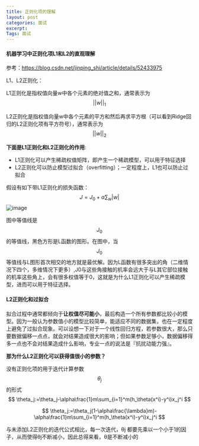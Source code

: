 ```yaml
---
title: 正则化项的理解
layout: post
categories: 面试
excerpt: 
Tags: 面试
---
```


#### 机器学习中正则化项L1和L2的直观理解

参考：<https://blog.csdn.net/jinping_shi/article/details/52433975>

L1、L2正则化：

L1正则化是指权值向量w中各个元素的绝对值之和，通常表示为$$||w||_1$$



L2正则化是指权值向量w中各个元素的平方和然后再求平方根（可以看到Ridge回归的L2正则化项有平方符号），通常表示为$$||w||_2$$



**下面是L1正则化和L2正则化的作用**:

- L1正则化可以产生稀疏权值矩阵，即产生一个稀疏模型，可以用于特征选择
- L2正则化可以防止模型过拟合（overfitting）；一定程度上，L1也可以防止过拟合

假设有如下带L1正则化的损失函数：
$$
J=J_0+\alpha\sum_w|w|
$$
![image](https://ws1.sinaimg.cn/large/006tKfTcly1g178ud2luhj308u089js0.jpg)





图中等值线是$$J_0​$$ 的等值线，黑色方形是L函数的图形。在图中，当$$J_0​$$等值线与L图形首次相交的地方就是最优解。因为L函数有很多突出的角（二维情况下四个，多维情况下更多）,J0与这些角接触的机率会远大于与L其它部位接触的机率这些角上，会有很多权值等于0，这就是为什么L1正则化可以产生稀疏模型，进而可以用于特征选择。

#### L2正则化和过拟合

拟合过程中通常都倾向于**让权值尽可能小**，最后构造一个所有参数都比较小的模型。因为一般认为参数值小的模型比较简单，能适应不同的数据集，也在一定程度上避免了过拟合现象。可以设想一下对于一个线性回归方程，若参数很大，那么只要数据偏移一点点，就会对结果造成很大的影响；但如果参数足够小，数据偏移得多一点也不会对结果造成什么影响，专业一点的说法是『抗扰动能力强』。

**那为什么L2正则化可以获得值很小的参数？**

没有正则化项的用于迭代计算参数$$\theta_j$$的形式
$$
\theta_j:=\theta_j-\alpha\frac{1}m\sum_{i=1}^m(h_\theta(x^i)-y^i)x_j^i
$$

$$
\theta_j:=\theta_j(1-\alpha\frac{\lambda}m)-\alpha\frac{1}m\sum_{i=1}^m(h_\theta(x^i)-y^i)x_j^i
$$


与未添加L2正则化的迭代公式相比，每一次迭代，θj 都要先乘以一个小于1的因子，从而使得θj不断减小，因此总得来看，θ是不断减小的












